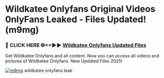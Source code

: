 # Wildkatee Onlyfans Original Videos 0nlyFans Leaked - Files Updated! (m9mg)

<h3>🔴 CLICK HERE 🌐==►► <a href="https://tinyurl.com/x26r9saj" rel="nofollow">Wildkatee Onlyfans Updated Files</a></h3>

Get Wildkatee Onlyfans and all content. Now you can access all videos and pictures of Wildkatee Onlyfans. New Updated Files 2025!

[![m9mg](https://i.imgur.com/LkgZPqh.gif)](https://tinyurl.com/x26r9saj)
wildkatee onlyfans leak